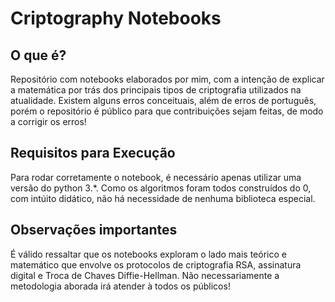 # Criptography Notebooks
## O que é?
Repositório com notebooks elaborados por mim, com a intenção de explicar a matemática por trás dos principais tipos de criptografia utilizados na atualidade. Existem alguns erros conceituais, além de erros de português, porém o repositório é público para que contribuições sejam feitas, de modo a corrigir os erros! 

## Requisitos para Execução
Para rodar corretamente o notebook, é necessário apenas utilizar uma versão do python 3.*. Como os algoritmos foram todos construídos do 0, com intúito didático, não há necessidade de nenhuma biblioteca especial.

## Observações importantes
É válido ressaltar que os notebooks exploram o lado mais teórico e matemático que envolve os protocolos de criptografia RSA, assinatura digital e Troca de Chaves Diffie-Hellman. Não necessariamente a metodologia aborada irá atender à todos os públicos!
